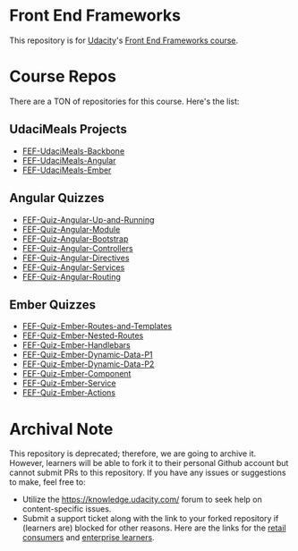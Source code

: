# Front End Frameworks

This repository is for [Udacity](https://www.udacity.com/)'s [Front End Frameworks course](https://www.udacity.com/course/front-end-frameworks--ud894).

# Course Repos

There are a TON of repositories for this course. Here's the list:

## UdaciMeals Projects

* [FEF-UdaciMeals-Backbone](https://github.com/udacity/FEF-UdaciMeals-Backbone)
* [FEF-UdaciMeals-Angular](https://github.com/udacity/FEF-UdaciMeals-Angular)
* [FEF-UdaciMeals-Ember](https://github.com/udacity/FEF-UdaciMeals-Ember)

## Angular Quizzes
* [FEF-Quiz-Angular-Up-and-Running](https://github.com/udacity/FEF-Quiz-Angular-Up-and-Running)
* [FEF-Quiz-Angular-Module](https://github.com/udacity/FEF-Quiz-Angular-Module)
* [FEF-Quiz-Angular-Bootstrap](https://github.com/udacity/FEF-Quiz-Angular-Bootstrap)
* [FEF-Quiz-Angular-Controllers](https://github.com/udacity/FEF-Quiz-Angular-Controllers)
* [FEF-Quiz-Angular-Directives](https://github.com/udacity/FEF-Quiz-Angular-Directives)
* [FEF-Quiz-Angular-Services](https://github.com/udacity/FEF-Quiz-Angular-Services)
* [FEF-Quiz-Angular-Routing](https://github.com/udacity/FEF-Quiz-Angular-Routing)

## Ember Quizzes
* [FEF-Quiz-Ember-Routes-and-Templates](https://github.com/udacity/FEF-Quiz-Ember-Routes-and-Templates)
* [FEF-Quiz-Ember-Nested-Routes](https://github.com/udacity/FEF-Quiz-Ember-Nested-Routes)
* [FEF-Quiz-Ember-Handlebars](https://github.com/udacity/FEF-Quiz-Ember-Handlebars)
* [FEF-Quiz-Ember-Dynamic-Data-P1](https://github.com/udacity/FEF-Quiz-Ember-Dynamic-Data-P1)
* [FEF-Quiz-Ember-Dynamic-Data-P2](https://github.com/udacity/FEF-Quiz-Ember-Dynamic-Data-P2)
* [FEF-Quiz-Ember-Component](https://github.com/udacity/FEF-Quiz-Ember-Component)
* [FEF-Quiz-Ember-Service](https://github.com/udacity/FEF-Quiz-Ember-Service)
* [FEF-Quiz-Ember-Actions](https://github.com/udacity/FEF-Quiz-Ember-Actions)

 # Archival Note 
 This repository is deprecated; therefore, we are going to archive it. However, learners will be able to fork it to their personal Github account but cannot submit PRs to this repository. If you have any issues or suggestions to make, feel free to: 
- Utilize the https://knowledge.udacity.com/ forum to seek help on content-specific issues. 
- Submit a support ticket along with the link to your forked repository if (learners are) blocked for other reasons. Here are the links for the [retail consumers](https://udacity.zendesk.com/hc/en-us/requests/new) and [enterprise learners](https://udacityenterprise.zendesk.com/hc/en-us/requests/new?ticket_form_id=360000279131).